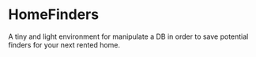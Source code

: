 # HomeFinders
A tiny and light environment for manipulate a DB in order to save potential finders for your next rented home.
